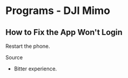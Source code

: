 # Programs - DJI Mimo

## How to Fix the App Won't Login

Restart the phone.

Source

* Bitter experience.
